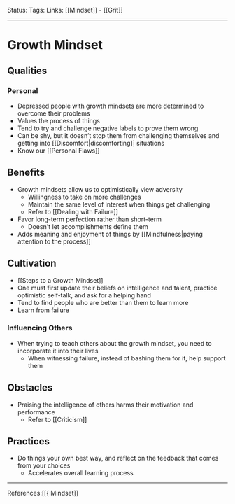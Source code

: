 Status:
Tags:
Links: [[Mindset]] - [[Grit]]
___
# Growth Mindset
 ## Qualities
### Personal
 - Depressed people with growth mindsets are more determined to overcome their problems
- Values the process of things
- Tend to try and challenge negative labels to prove them wrong
- Can be shy, but it doesn’t stop them from challenging themselves and getting into [[Discomfort|discomforting]] situations
- Know our [[Personal Flaws]]
## Benefits
- Growth mindsets allow us to optimistically view adversity
	- Willingness to take on more challenges
	- Maintain the same level of interest when things get challenging
	- Refer to [[Dealing with Failure]]
- Favor long-term perfection rather than short-term
	- Doesn't let accomplishments define them
- Adds meaning and enjoyment of things by [[Mindfulness|paying attention to the process]]
## Cultivation
- [[Steps to a Growth Mindset]]
- One must first update their beliefs on intelligence and talent, practice optimistic self-talk, and ask for a helping hand
- Tend to find people who are better than them to learn more
- Learn from failure
### Influencing Others
- When trying to teach others about the growth mindset, you need to incorporate it into their lives
	- When witnessing failure, instead of bashing them for it, help support them
## Obstacles
- Praising the intelligence of others harms their motivation and performance
	- Refer to [[Criticism]]
## Practices
- Do things your own best way, and reflect on the feedback that comes from your choices
	- Accelerates overall learning process
___
References:[[{ Mindset]]